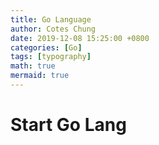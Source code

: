 ```yaml
---
title: Go Language
author: Cotes Chung
date: 2019-12-08 15:25:00 +0800
categories: [Go]
tags: [typography]
math: true
mermaid: true
---
```


# Start Go Lang


